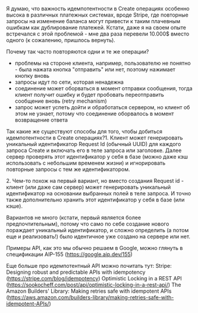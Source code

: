 Я думаю, что важность идемпотентности в Create операциях особенно высока в различных платежных системах, вроде Stripe, где повторные запросы на изменение баланса могут привести к таким плачевным ошибкам как дублирование платежей. Кстати, даже я на своем опыте встречался с этой проблемой - мне два раза перевели 10.000$ вместо одного (к сожалению, пришлось вернуть).

Почему так часто повторяются одни и те же операции?
- проблемы на стороне клиента, например, пользователю не понятно - была нажата кнопка "отправить" или нет, поэтому нажимает кнопку вновь
- запросы идут по сети, которая ненадежна
- соединение может оборваться в момент отправки сообщения, тогда клиент получит ошибку и будет пробовать переотправить сообщение вновь (retry mechanism)
- запрос может успеть дойти и обработаться сервером, но клиент об этом не узнает, потому что соединение оборвалось в момент возвращение ответа

Так какие же существуют способы для того, чтобы добиться идемпотентности в Create операциях?1. Клиент может генерировать уникальный идентификатор Request Id (обычный UUID) для каждого запроса Create и включать его в теле запроса или заголовке. Далее сервер проверять этот идентификатор у себя в базе (можно даже кэш использовать с небольшим временем жизни) и игнорировать повторные запросы с тем же идентификатором.

2️. Чем-то похож на первый вариант, но вместо создания Request id - клиент (или даже сам сервер) может генерировать уникальный идентификатор на основании выбранных полей в теле запроса. И точно также дополнительно хранить этот идентификатор у себя в базе (или кэше).

Вариантов не много (кстати, первый является более предпочтительным), потому что само по себе создание нового пораждает уникальный идентификатор, и сложно определить (а потом еще и реализовать!) было идентичное уже создано на сервере или нет. 

Примеры API, как это мы обычно решаем в Google, можно глянуть в спецификации AIP-155 (https://google.aip.dev/155)

Еще больше про идемпотентный API можно почитать тут:
Stripe: Designing robust and predictable APIs with idempotency (https://stripe.com/blog/idempotency)
Optimistic Locking in a REST API (https://sookocheff.com/post/api/optimistic-locking-in-a-rest-api/)
The Amazon Builders' Library: Making retries safe with idempotent APIs (https://aws.amazon.com/builders-library/making-retries-safe-with-idempotent-APIs/)